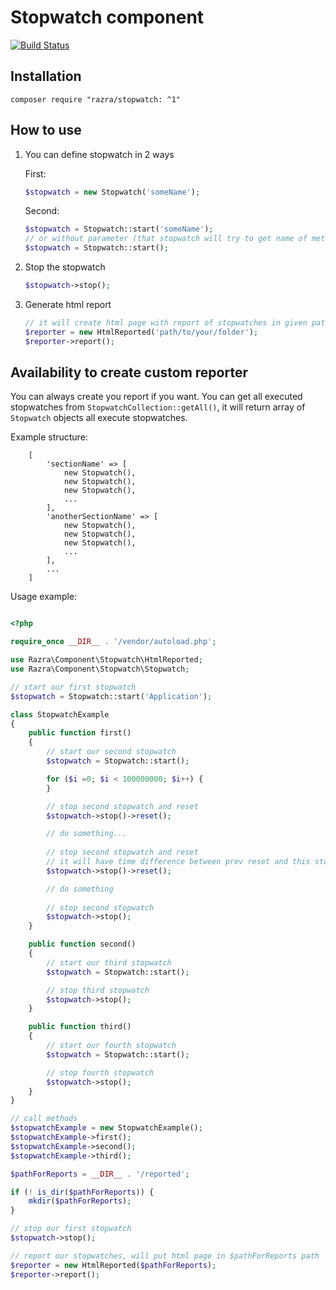# Stopwatch component

[![Build Status](https://travis-ci.org/razra/stopwatch.svg?branch=master)](https://travis-ci.org/razra/stopwatch)

## Installation
`composer require "razra/stopwatch: ^1"`

## How to use
1. You can define stopwatch in 2 ways
    
    First: 
    ```php
    $stopwatch = new Stopwatch('someName');
    ```
    Second:
    ```php
    $stopwatch = Stopwatch::start('someName');
    // or without parameter (that stopwatch will try to get name of method where its called)
    $stopwatch = Stopwatch::start();
    ```
2. Stop the stopwatch
    ```php
    $stopwatch->stop();
    ```
3. Generate html report 
    ```php
    // it will create html page with report of stopwatches in given path
    $reporter = new HtmlReported('path/to/your/folder');
    $reporter->report();
    ```

## Availability to create custom reporter
You can always create you report if you want. You can get all executed stopwatches from `StopwatchCollection::getAll()`, it will return array of `Stopwatch` objects all execute stopwatches.

Example structure:
```
    [
        'sectionName' => [
            new Stopwatch(),
            new Stopwatch(),
            new Stopwatch(),
            ...
        ],
        'anotherSectionName' => [
            new Stopwatch(),
            new Stopwatch(),
            new Stopwatch(),
            ...
        ],
        ...
    ]
```
    
Usage example:
```php

<?php

require_once __DIR__ . '/vendor/autoload.php';

use Razra\Component\Stopwatch\HtmlReported;
use Razra\Component\Stopwatch\Stopwatch;

// start our first stopwatch
$stopwatch = Stopwatch::start('Application');

class StopwatchExample
{
    public function first()
    {
        // start our second stopwatch
        $stopwatch = Stopwatch::start();

        for ($i =0; $i < 100000000; $i++) {
        }

        // stop second stopwatch and reset
        $stopwatch->stop()->reset();

        // do something...
        
        // stop second stopwatch and reset
        // it will have time difference between prev reset and this stop
        $stopwatch->stop()->reset();

        // do something
        
        // stop second stopwatch
        $stopwatch->stop();
    }

    public function second()
    {
        // start our third stopwatch
        $stopwatch = Stopwatch::start();

        // stop third stopwatch
        $stopwatch->stop();
    }

    public function third()
    {
        // start our fourth stopwatch
        $stopwatch = Stopwatch::start();

        // stop fourth stopwatch
        $stopwatch->stop();
    }
}

// call methods
$stopwatchExample = new StopwatchExample();
$stopwatchExample->first();
$stopwatchExample->second();
$stopwatchExample->third();

$pathForReports = __DIR__ . '/reported';

if (! is_dir($pathForReports)) {
    mkdir($pathForReports);
}

// stop our first stopwatch
$stopwatch->stop();

// report our stopwatches, will put html page in $pathForReports path
$reporter = new HtmlReported($pathForReports);
$reporter->report();

```
